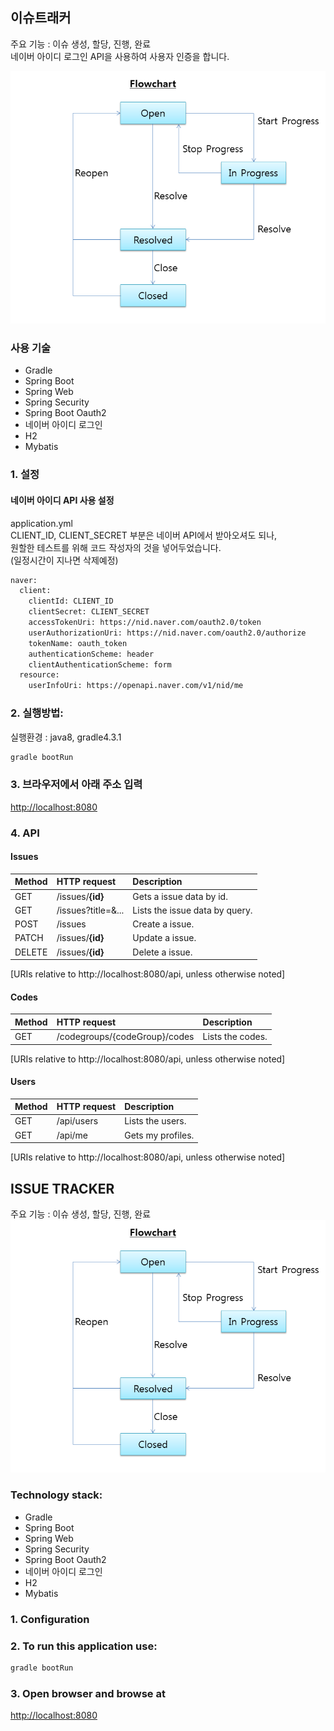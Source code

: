 ## 이슈트래커
주요 기능 : 이슈 생성, 할당, 진행, 완료  
네이버 아이디 로그인 API을 사용하여 사용자 인증을 합니다.  

![순서도](./img/fc.png)

### 사용 기술

* Gradle
* Spring Boot
* Spring Web
* Spring Security
* Spring Boot Oauth2
* 네이버 아이디 로그인
* H2
* Mybatis


### 1. 설정
#### 네이버 아이디 API 사용 설정
application.yml  
CLIENT\_ID, CLIENT\_SECRET 부분은 네이버 API에서 받아오셔도 되나,  
원할한 테스트를 위해 코드 작성자의 것을 넣어두었습니다.  
(일정시간이 지나면 삭제예정)   

  
```bash
naver:
  client:
    clientId: CLIENT_ID
    clientSecret: CLIENT_SECRET
    accessTokenUri: https://nid.naver.com/oauth2.0/token
    userAuthorizationUri: https://nid.naver.com/oauth2.0/authorize
    tokenName: oauth_token
    authenticationScheme: header
    clientAuthenticationScheme: form
  resource:
    userInfoUri: https://openapi.naver.com/v1/nid/me
```

### 2. 실행방법:
실행환경 : java8, gradle4.3.1

```bash
gradle bootRun
  ```

### 3. 브라우저에서 아래 주소 입력 
[http://localhost:8080](http://localhost:8080)

### 4. API
#### Issues
| Method        | HTTP request          | Description                    |
| :------------ | :-----------          | :-------------------           |
| GET           | /issues/**{id}**     | Gets a issue data by id.       |
| GET           | /issues?title=&...    | Lists the issue data by query. |
| POST          | /issues               | Create a issue.                |
| PATCH         | /issues/**{id}**     | Update a issue.                |            
| DELETE        | /issues/**{id}**     | Delete a issue.                |            
[URIs relative to http://localhost:8080/api, unless otherwise noted]
#### Codes
| Method  | HTTP request | Description         |
| :------------ | :----------- | :------------------- |
| GET     | /codegroups/{codeGroup}/codes    | Lists the codes. |
[URIs relative to http://localhost:8080/api, unless otherwise noted]
#### Users
| Method  | HTTP request | Description         |
| :------------ | :----------- | :------------------- |
| GET     | /api/users    | Lists the users. |
| GET     | /api/me       | Gets my profiles. |
[URIs relative to http://localhost:8080/api, unless otherwise noted]


## ISSUE TRACKER
주요 기능 : 이슈 생성, 할당, 진행, 완료
![Flowchart](./img/fc.png)

### Technology stack:

* Gradle
* Spring Boot
* Spring Web
* Spring Security
* Spring Boot Oauth2
* 네이버 아이디 로그인
* H2
* Mybatis

### 1. Configuration


### 2. To run this application use:

```bash
gradle bootRun
  ```

### 3. Open browser and browse at 
[http://localhost:8080](http://localhost:8080)